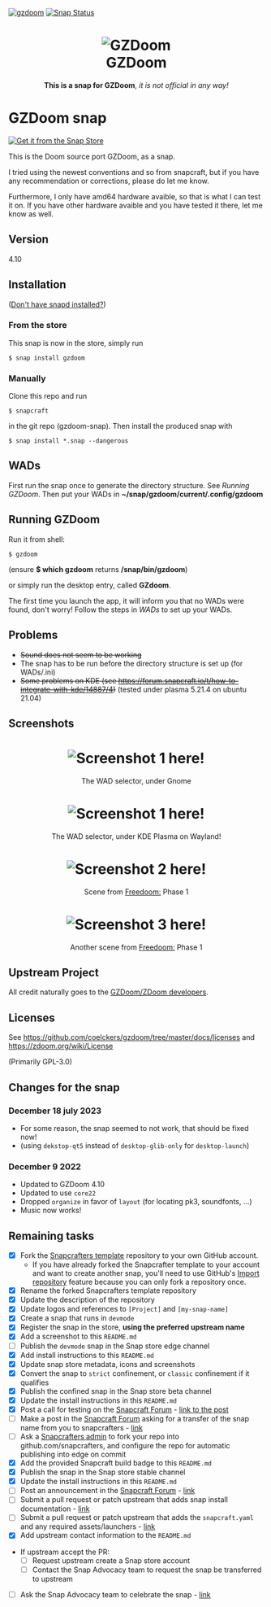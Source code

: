 [![gzdoom](https://snapcraft.io//gzdoom/badge.svg)](https://snapcraft.io/gzdoom)
[![Snap Status](https://build.snapcraft.io/badge/Hvassaa/gzdoom-snap.svg)](https://build.snapcraft.io/user/Hvassaa/gzdoom-snap)
<h1 align="center">
  <img src="https://zdoom.org/w/images/2/25/Circle_gzdoom.png" alt="GZDoom">
  <br />
  GZDoom
</h1>

<p align="center"><b>This is a snap for GZDoom</b>, <i> it is not official in any way! </i>

<!-- Uncomment and modify this when you are provided a build status badge
<p align="center">
<a href="https://build.snapcraft.io/user/snapcrafters/fork-and-rename-me"><img src="https://build.snapcraft.io/badge/snapcrafters/fork-and-rename-me.svg" alt="Snap Status"></a>
</p>
-->

<!-- Uncomment and modify this when you have a screenshot
![my-snap-name](screenshot.png?raw=true "my-snap-name")
-->

# GZDoom snap
[![Get it from the Snap Store](https://snapcraft.io/static/images/badges/en/snap-store-white.svg)](https://snapcraft.io/gzdoom)
    
This is the Doom source port GZDoom, as a snap.

I tried using the newest conventions and so from snapcraft,
but if you have any recommendation or corrections, please do let me know.

Furthermore, I only have amd64 hardware avaible, so that is what I can test it on.
If you have other hardware avaible and you have tested it there, let me know as well.

## Version
4.10

## Installation
([Don't have snapd installed?](https://snapcraft.io/docs/core/install))

### From the store
This snap is now in the store, simply run

    $ snap install gzdoom
	
### Manually
Clone this repo and run

    $ snapcraft

in the git repo (gzdoom-snap). Then install the produced snap with

    $ snap install *.snap --dangerous

## WADs
First run the snap once to generate the directory structure. See *Running GZDoom*. Then put your WADs in **~/snap/gzdoom/current/.config/gzdoom**

## Running GZDoom
Run it from shell:

    $ gzdoom

(ensure **$ which gzdoom** returns **/snap/bin/gzdoom**)

or simply run the desktop entry, called **GZdoom**.

The first time you launch the app, it will inform you that no WADs were found, don't worry! Follow the steps in *WADs* to set up your WADs.

## Problems
* ~~Sound does not seem to be working~~
* The snap has to be run before the directory structure is set up (for WADs/.ini)
* ~~Some problems on KDE (see https://forum.snapcraft.io/t/how-to-integrate-with-kde/14887/4)~~ (tested under plasma 5.21.4 on ubuntu 21.04)

## Screenshots
<h1 align="center">
  <img src="screenshot1.png" alt="Screenshot 1 here!">
  <br />
</h1>
<p align="center">The WAD selector, under Gnome</p>

<h1 align="center">
  <img src="screenshot2.png" alt="Screenshot 1 here!">
  <br />
</h1>
<p align="center">The WAD selector, under KDE Plasma on Wayland!</p>

<h1 align="center">
  <img src="screenshot3.png" alt="Screenshot 2 here!">
  <br />
</h1>
<p align="center">Scene from  <a href="https://freedoom.github.io/">Freedoom:</a> Phase 1</p>


<h1 align="center">
  <img src="screenshot4.png" alt="Screenshot 3 here!">
  <br />
</h1>
<p align="center">Another scene from  <a href="https://freedoom.github.io/">Freedoom:</a> Phase 1</p>

## Upstream Project
<p>All credit naturally goes to the <a href="https://zdoom.org/">GZDoom/ZDoom developers</a>.</p>

## Licenses
See https://github.com/coelckers/gzdoom/tree/master/docs/licenses and https://zdoom.org/wiki/License

(Primarily GPL-3.0)

## Changes for the snap
### December 18 july 2023
- For some reason, the snap seemed to not work, that should be fixed now!
- (using `dekstop-qt5` instead of `desktop-glib-only` for `desktop-launch`)

### December 9 2022
- Updated to GZDoom 4.10
- Updated to use `core22`
- Dropped `organize` in favor of `layout` (for locating pk3, soundfonts, ...)
- Music now works!

## Remaining tasks

  - [x] Fork the [Snapcrafters template](https://github.com/snapcrafters/fork-and-rename-me) repository to your own GitHub account.
    - If you have already forked the Snapcrafter template to your account and want to create another snap, you'll need to use GitHub's [Import repository](https://github.com/new/import) feature because you can only fork a repository once.
  - [x] Rename the forked Snapcrafters template repository
  - [x] Update the description of the repository
  - [x] Update logos and references to `[Project]` and `[my-snap-name]`
  - [x] Create a snap that runs in `devmode`
  - [x] Register the snap in the store, **using the preferred upstream name**
  - [x] Add a screenshot to this `README.md`
  - [ ] Publish the `devmode` snap in the Snap store edge channel
  - [x] Add install instructions to this `README.md`
  - [x] Update snap store metadata, icons and screenshots
  - [x] Convert the snap to `strict` confinement, or `classic` confinement if it qualifies
  - [x] Publish the confined snap in the Snap store beta channel
  - [x] Update the install instructions in this `README.md`
  - [x] Post a call for testing on the [Snapcraft Forum](https://forum.snapcraft.io) - [link to the post](https://forum.snapcraft.io/t/call-for-testing-for-gzdoom/14602)
  - [ ] Make a post in the [Snapcraft Forum](https://forum.snapcraft.io) asking for a transfer of the snap name from you to snapcrafters - [link]()
  - [ ] Ask a [Snapcrafters admin](https://github.com/orgs/snapcrafters/people?query=%20role%3Aowner) to fork your repo into github.com/snapcrafters, and configure the repo for automatic publishing into edge on commit
  - [x] Add the provided Snapcraft build badge to this `README.md`
  - [x] Publish the snap in the Snap store stable channel
  - [x] Update the install instructions in this `README.md`
  - [ ] Post an announcement in the [Snapcraft Forum](https://forum.snapcraft.io) - [link]()
  - [ ] Submit a pull request or patch upstream that adds snap install documentation - [link]()
  - [ ] Submit a pull request or patch upstream that adds the `snapcraft.yaml` and any required assets/launchers - [link]()
  - [x] Add upstream contact information to the `README.md`  
  - If upstream accept the PR:
    - [ ] Request upstream create a Snap store account
    - [ ] Contact the Snap Advocacy team to request the snap be transferred to upstream
  - [ ] Ask the Snap Advocacy team to celebrate the snap - [link]()

<!--
## The Snapcrafters

| [![Your Name](https://gravatar.com/avatar/bc0bced65e963eb5c3a16cab8b004431/?s=128)](https://github.com/yourname/) |
| :---: |
| [Your Name](https://github.com/yourname/) |
--> 

<!-- Uncomment and modify this when you have upstream contacts
## Upstream

| [![Upstream Name](https://gravatar.com/avatar/bc0bced65e963eb5c3a16cab8b004431?s=128)](https://github.com/upstreamname) |
| :---: |
| [Upstream Name](https://github.com/upstreamname) |
-->